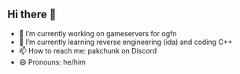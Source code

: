 ## Hi there 👋

- 🔭 I’m currently working on gameservers for ogfn
- 🌱 I’m currently learning reverse engineering (ida) and coding C++
- 📫 How to reach me: pakchunk on Discord
- 😄 Pronouns: he/him
